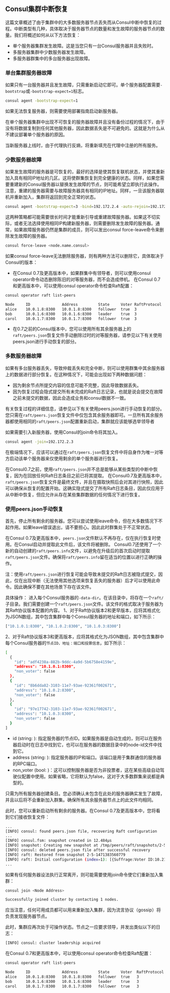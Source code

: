 ## Consul集群中断恢复

这篇文章概述了由于集群中的大多数服务器节点丢失而从Consul中断中恢复的过程。中断类型有几种，具体取决于服务器节点的数量和发生故障的服务器节点的数量。我们将概述如何从以下方法恢复：
* 单个服务器集群发生故障。这是当您只有一台Consul服务器并且失败时。
* 多服务器集群中少数服务器发生故障。
* 多服务器群集中的多台服务器出现故障。

### 单台集群服务器故障
如果只有一台服务器并且发生故障，只需重新启动它即可。单个服务器配置需要`-bootstrap`或`-bootstrap-expect=1`标志。
```sh
consul agent -bootstrap-expect=1
```
如果无法恢复服务器，则需要使用部署指南启动新服务器。

在单个服务器集群中出现不可恢复的服务器故障并且没有备份过程的情况下，由于没有将数据复制到任何其他服务器，因此数据丢失是不可避免的。这就是为什么从不建议部署单个服务器的原因。

当新服务器上线时，由于代理执行反熵，将重新填充在代理中注册的所有服务。


### 少数服务器故障
如果发生故障的服务器是可恢复的，最好的选择是使其恢复联机状态，并使其重新加入具有相同IP地址的几区。这将使群集恢复到完全健康的状态。同样，如果您需要重建新的Consul服务器以替换发生故障的节点，则可能希望立即执行此操作。注意，重建的服务器需要与故障服务器具有相同的IP地址。同样，一旦该服务器联机并重新加入，集群将返回到完全正常的状态。
```sh
consul agent -bootstrap-expect=3 -bind=192.172.2.4 -auto-rejoin=192.172.2.3
```

这两种策略都可能需要很长时间才能重新引导或重建故障服务器。如果这不切实际，或者无法选择使用相同IP构建新服务器，则需要删除发生故障的服务器。通常，如果故障服务器仍然是集群的成员，则可以发出consul force-leave命令来删除发生故障的服务器。
```sh
consul force-leave <node.name.consul>
```
如果consul force-leave无法删除服务器，则有两种方法可以删除它，具体取决于Consul的版本：
* 在Consul 0.7及更高版本中，如果群集中有领导者，则可以使用consul operator命令动态删除陈旧的对等服务器，而不会造成停机。
  在Consul 0.7和更高版本中，可以使用consul operator命令检查Raft配置：
```sh
consul operator raft list-peers

Node     ID              Address         State     Voter RaftProtocol
alice    10.0.1.8:8300   10.0.1.8:8300   follower  true  3
bob      10.0.1.6:8300   10.0.1.6:8300   leader    true  3
carol    10.0.1.7:8300   10.0.1.7:8300   follower  true  3
```
* 在0.7之前的Consul版本中，您可以使用所有其余服务器上的`raft/peers.json`恢复文件手动删除过时的对等服务器，请参见以下有关使用peers.json进行手动恢复的部分。

### 多数服务器故障
如果有多台服务器丢失，导致仲裁丢失和完全中断，则可以使用群集中其余服务器上的数据进行部分恢复。在这种情况下，可能会出现如下两种数据问题：
* 因为剩余节点所提交内容的信息可能不完整，因此导致数据丢失。
* 因为恢复过程会隐式提交所有未完成的Raft日志记录，也就是说会提交在故障之前未提交的数据，因此会造成业务和consul数据不一致。

有关恢复过程的详细信息，请参见以下有关使用peers.json进行手动恢复的部分。您只需在`raft/peers.json`恢复文件中仅包含其余服务器即可。一旦所有其余服务器都使用相同的`raft/peers.json`配置重新启动，集群就应该能够选举领导者

如果需要引入新服务器，使用Consul的join命令将其加入。
```sh
consul agent -join=192.172.2.3
```

在极端情况下，应该可以通过在`raft/peers.json`恢复文件中将自身作为唯一对等方启动该单个服务器来仅使用剩余的单个服务器进行恢复。

在Consul0.7之前，使用`raft/peers.json`并不总是能够从某些类型的中断中恢复，因为在回放任何Raft日志条目之前已将其提取。
在Consul0.7及更高版本中，`raft/peers.json`恢复文件是最终文件，并且在摄取快照后会对其进行快照，因此可以确保从恢复的配置开始。这确实隐式提交了所有Raft日志条目，因此仅应用于从中断中恢复，但应允许从存在某些集群数据的任何情况下进行恢复。

### 使用peers.json手动恢复
首先，停止所有剩余的服务器。您可以尝试使用leave命令，但在大多数情况下不起作用。如果leave错误退出，请不要担心。因此此时群集处于不正常状态。

在Consul 0.7及更高版本中，`peers.json`文件默认不再存在，仅在执行恢复时使用。在Consul启动并提取此文件后，该文件将被删除。 Consul0.7还使用了一个新的自动创建的`raft/peers.info`文件，以避免在升级后的首次启动时提取`raft/peers.json`文件。确保将`raft/peers.info`留在适当的位置以进行正确的操作。

注：使用`raft/peers.json`进行恢复可能会导致未提交的Raft日志被隐式提交，因此，仅在出现中断（无法使用其他选项来恢复丢失的服务器）后才可以使用此命令。因此确保不要在其他场景下存在该文件。

具体操作：
进入每个Consul服务器的`-data-dir`。在该目录中，将存在一个`raft/`子目录。我们需要创建一个`raft/peers.json`文件。该文件的格式取决于服务器为其Raft协议版本配置的内容。
1、对于Raft协议版本2和更早版本，应将其格式化为JSON数组，其中包含集群中每个Consul服务器的地址和端口，如下所示：
```sh
["10.1.0.1:8300", "10.1.0.2:8300", "10.1.0.3:8300"]
```
2、对于Raft协议版本3和更高版本，应将其格式化为JSON数组，其中包含集群中每个Consul服务器的`节点ID，地址：端口和投票信息`，如下所示：
```sh
[
  {
    "id": "adf4238a-882b-9ddc-4a9d-5b6758e4159e",
    "address": "10.1.0.1:8300",
    "non_voter": false
  },
  {
    "id": "8b6dda82-3103-11e7-93ae-92361f002671",
    "address": "10.1.0.2:8300",
    "non_voter": false
  },
  {
    "id": "97e17742-3103-11e7-93ae-92361f002671",
    "address": "10.1.0.3:8300",
    "non_voter": false
  }
]

```
* id (string: <required>): 指定服务器的节点ID。如果服务器是自动生成的，则可以在服务器启动时在日志中找到它，也可以在服务器的数据目录中的node-id文件中找到它。
* address (string: <required>): 指定服务器的IP和端口。该端口是用于集群通信的服务器的RPC端口。
* non_voter (bool: <false>)：这可以控制服务器是否为非投票者，这在某些高级自动驾驶仪配置中使用。如果省略，它将默认为false，这对于大多数群集来说都是典型的。

只需为所有服务器创建条目。您必须确认未包含在此处的服务器确实发生了故障，并且以后将不会重新加入群集。确保所有其余服务器节点上的此文件均相同。

此时，您可以重新启动所有剩余的服务器。在Consul 0.7及更高版本中，您将看到它们接收恢复文件：
```sh
...
[INFO] consul: found peers.json file, recovering Raft configuration
...
[INFO] consul.fsm: snapshot created in 12.484µs
[INFO] snapshot: Creating new snapshot at /tmp/peers/raft/snapshots/2-5-1471383560779.tmp
[INFO] consul: deleted peers.json file after successful recovery
[INFO] raft: Restored from snapshot 2-5-1471383560779
[INFO] raft: Initial configuration (index=1): [{Suffrage:Voter ID:10.212.15.121:8300 Address:10.212.15.121:8300}]
...

```

如果有任何服务器设法执行正常离开，则可能需要使用join命令使它们重新加入集群：
```sh
consul join <Node Address>

Successfully joined cluster by contacting 1 nodes.
```
应当注意，任何可用成员都可以用来重新加入集群，因为流言协议（gossip）将负责发现服务器节点。

此时，集群应再次处于可操作状态。节点之一应要求领导，并发出类似以下的日志：
```sh
[INFO] consul: cluster leadership acquired

```

在Consul 0.7和更高版本中，可以使用consul operator命令检查Raft配置：
```sh
consul operator raft list-peers

Node     ID              Address         State     Voter  RaftProtocol
alice    10.0.1.8:8300   10.0.1.8:8300   follower  true   3
bob      10.0.1.6:8300   10.0.1.6:8300   leader    true   3
carol    10.0.1.7:8300   10.0.1.7:8300   follower  true   3
```